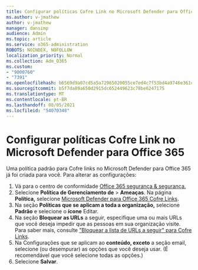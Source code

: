 ```yaml
---
title: Configurar políticas Cofre Link no Microsoft Defender para Office 365
ms.author: v-jmathew
author: v-jmathew
manager: dansimp
audience: Admin
ms.topic: article
ms.service: o365-administration
ROBOTS: NOINDEX, NOFOLLOW
localization_priority: Normal
ms.collection: Adm_O365
ms.custom:
- "9000760"
- "7391"
ms.openlocfilehash: b6569d9a07cd5a5a72965020055ce7ed4c7f53bd4a9746e361c805c8410c0cde
ms.sourcegitcommit: b5f7da89a650d2915dc652449623c78be6247175
ms.translationtype: MT
ms.contentlocale: pt-BR
ms.lasthandoff: 08/05/2021
ms.locfileid: "54070348"
---
```

# <a name="set-up-safe-link-policies-in-microsoft-defender-for-office-365"></a>Configurar políticas Cofre Link no Microsoft Defender para Office 365

Uma política padrão para Cofre links no Microsoft Defender para Office 365 já foi criada para você. Para alterar as configurações:

1. Vá para o centro de conformidade [Office 365 segurança & segurança.](https://go.microsoft.com/fwlink/p/?linkid=2077143)
2. Selecione **Política de Gerenciamento de**  >  **Ameaças**. Na página **Política,** selecione [Microsoft Defender para Office 365 Cofre Links](https://go.microsoft.com/fwlink/?linkid=2101058).
3. Na seção **Políticas que se aplicam a toda a organização,** selecione **Padrão** e selecione o **ícone** Editar.
4. Na seção **Bloquear as URLs** a seguir, especifique uma ou mais URLs que você deseja impedir que as pessoas em sua organização visite. Para saber mais, consulte ["Bloquear a lista de URLs a seguir" para Cofre Links](https://go.microsoft.com/fwlink/?linkid=2092123).
5. Na Configurações que se aplicam ao **conteúdo, exceto** a seção email, selecione (ou desempurar) as opções que você deseja usar. (É recomendável que você selecione todas as opções.)
6. Selecione **Salvar**.
